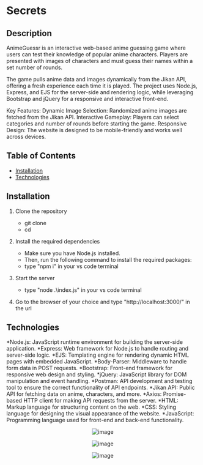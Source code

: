 # **Secrets**

## Description

AnimeGuessr is an interactive web-based anime guessing game where users can test their knowledge of popular anime characters. Players are presented with images of characters and must guess their names within a set number of rounds.

The game pulls anime data and images dynamically from the Jikan API, offering a fresh experience each time it is played. The project uses Node.js, Express, and EJS for the server-side and rendering logic, while leveraging Bootstrap and jQuery for a responsive and interactive front-end.

Key Features:
    Dynamic Image Selection: Randomized anime images are fetched from the Jikan API.
    Interactive Gameplay: Players can select categories and number of rounds before starting the game.
    Responsive Design: The website is designed to be mobile-friendly and works well across devices.

## Table of Contents
- [Installation](#Installation)
- [Technologies](#Technologies)




## Installation 

1. Clone the repository
    * git clone <repository-url>
    * cd <repository-folder>
            
2. Install the required dependencies
    * Make sure you have Node.js installed.
    * Then, run the following command to install the required packages:
    * type "npm i"  in your vs code  terminal 
      
3. Start the server
    * type "node .\index.js" in your vs code  terminal
      
4. Go to the browser of your choice and type "http://localhost:3000/" in the url
   
## Technologies 
*Node.js: JavaScript runtime environment for building the server-side application.
*Express: Web framework for Node.js to handle routing and server-side logic.
*EJS: Templating engine for rendering dynamic HTML pages with embedded JavaScript.
*Body-Parser: Middleware to handle form data in POST requests.
*Bootstrap: Front-end framework for responsive web design and styling.
*jQuery: JavaScript library for DOM manipulation and event handling.
*Postman: API development and testing tool to ensure the correct functionality of API endpoints.
*Jikan API: Public API for fetching data on anime, characters, and more.
*Axios: Promise-based HTTP client for making API requests from the server.
*HTML: Markup language for structuring content on the web.
*CSS: Styling language for designing the visual appearance of the website.
*JavaScript: Programming language used for front-end and back-end functionality.

<div align="center">

![image](https://github.com/user-attachments/assets/544b53ef-4b6c-4b66-ab94-da9cb4f2f578)


![image](https://github.com/user-attachments/assets/7b703352-ec88-4f92-85fa-39e139f4c20b)


![image](https://github.com/user-attachments/assets/2a2d022f-a861-415b-93df-c07f90ede7ea)


</div>




